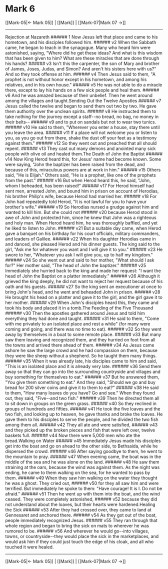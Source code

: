 # Mark 6

[[Mark-05|← Mark 05]] | [[Mark]] | [[Mark-07|Mark 07 →]]
***

Rejection at Nazareth ###### 1 Now Jesus left that place and came to his hometown, and his disciples followed him. ###### v2 When the Sabbath came, he began to teach in the synagogue. Many who heard him were astonished, saying, "Where did he get these ideas? And what is this wisdom that has been given to him? What are these miracles that are done through his hands? ###### v3 Isn't this the carpenter, the son of Mary and brother of James, Joses, Judas, and Simon? And aren't his sisters here with us?" And so they took offense at him. ###### v4 Then Jesus said to them, "A prophet is not without honor except in his hometown, and among his relatives, and in his own house." ###### v5 He was not able to do a miracle there, except to lay his hands on a few sick people and heal them. ###### v6 And he was amazed because of their unbelief. Then he went around among the villages and taught.Sending Out the Twelve Apostles ###### v7 Jesus called the twelve and began to send them out two by two. He gave them authority over the unclean spirits. ###### v8 He instructed them to take nothing for the journey except a staff--no bread, no bag, no money in their belts-- ###### v9 and to put on sandals but not to wear two tunics. ###### v10 He said to them, "Wherever you enter a house, stay there until you leave the area. ###### v11 If a place will not welcome you or listen to you, as you go out from there, shake the dust off your feet as a testimony against them." ###### v12 So they went out and preached that all should repent. ###### v13 They cast out many demons and anointed many sick people with olive oil and healed them.The Death of John the Baptist ###### v14 Now King Herod heard this, for Jesus' name had become known. Some were saying, "John the baptizer has been raised from the dead, and because of this, miraculous powers are at work in him." ###### v15 Others said, "He is Elijah." Others said, "He is a prophet, like one of the prophets from the past." ###### v16 But when Herod heard this, he said, "John, whom I beheaded, has been raised!" ###### v17 For Herod himself had sent men, arrested John, and bound him in prison on account of Herodias, his brother Philip's wife, because Herod had married her. ###### v18 For John had repeatedly told Herod, "It is not lawful for you to have your brother's wife." ###### v19 So Herodias nursed a grudge against him and wanted to kill him. But she could not ###### v20 because Herod stood in awe of John and protected him, since he knew that John was a righteous and holy man. When Herod heard him, he was thoroughly baffled, and yet he liked to listen to John. ###### v21 But a suitable day came, when Herod gave a banquet on his birthday for his court officials, military commanders, and leaders of Galilee. ###### v22 When his daughter Herodias came in and danced, she pleased Herod and his dinner guests. The king said to the girl, "Ask me for whatever you want and I will give it to you." ###### v23 He swore to her, "Whatever you ask I will give you, up to half my kingdom." ###### v24 So she went out and said to her mother, "What should I ask for?" Her mother said, "The head of John the baptizer." ###### v25 Immediately she hurried back to the king and made her request: "I want the head of John the Baptist on a platter immediately." ###### v26 Although it grieved the king deeply, he did not want to reject her request because of his oath and his guests. ###### v27 So the king sent an executioner at once to bring John's head, and he went and beheaded John in prison. ###### v28 He brought his head on a platter and gave it to the girl, and the girl gave it to her mother. ###### v29 When John's disciples heard this, they came and took his body and placed it in a tomb.The Feeding of the Five Thousand ###### v30 Then the apostles gathered around Jesus and told him everything they had done and taught. ###### v31 He said to them, "Come with me privately to an isolated place and rest a while" (for many were coming and going, and there was no time to eat). ###### v32 So they went away by themselves in a boat to some remote place. ###### v33 But many saw them leaving and recognized them, and they hurried on foot from all the towns and arrived there ahead of them. ###### v34 As Jesus came ashore he saw the large crowd and he had compassion on them, because they were like sheep without a shepherd. So he taught them many things. ###### v35 When it was already late, his disciples came to him and said, "This is an isolated place and it is already very late. ###### v36 Send them away so that they can go into the surrounding countryside and villages and buy something for themselves to eat." ###### v37 But he answered them, "You give them something to eat." And they said, "Should we go and buy bread for 200 silver coins and give it to them to eat?" ###### v38 He said to them, "How many loaves do you have? Go and see." When they found out, they said, "Five--and two fish." ###### v39 Then he directed them all to sit down in groups on the green grass. ###### v40 So they reclined in groups of hundreds and fifties. ###### v41 He took the five loaves and the two fish, and looking up to heaven, he gave thanks and broke the loaves. He gave them to his disciples to serve the people, and he divided the two fish among them all. ###### v42 They all ate and were satisfied, ###### v43 and they picked up the broken pieces and fish that were left over, twelve baskets full. ###### v44 Now there were 5,000 men who ate the bread.Walking on Water ###### v45 Immediately Jesus made his disciples get into the boat and go on ahead to the other side, to Bethsaida, while he dispersed the crowd. ###### v46 After saying goodbye to them, he went to the mountain to pray. ###### v47 When evening came, the boat was in the middle of the sea and he was alone on the land. ###### v48 He saw them straining at the oars, because the wind was against them. As the night was ending, he came to them walking on the sea, for he wanted to pass by them. ###### v49 When they saw him walking on the water they thought he was a ghost. They cried out, ###### v50 for they all saw him and were terrified. But immediately he spoke to them: "Have courage! It is I. Do not be afraid." ###### v51 Then he went up with them into the boat, and the wind ceased. They were completely astonished, ###### v52 because they did not understand about the loaves, but their hearts were hardened.Healing the Sick ###### v53 After they had crossed over, they came to land at Gennesaret and anchored there. ###### v54 As they got out of the boat, people immediately recognized Jesus. ###### v55 They ran through that whole region and began to bring the sick on mats to wherever he was rumored to be. ###### v56 And wherever he would go--into villages, towns, or countryside--they would place the sick in the marketplaces, and would ask him if they could just touch the edge of his cloak, and all who touched it were healed.

***
[[Mark-05|← Mark 05]] | [[Mark]] | [[Mark-07|Mark 07 →]]
